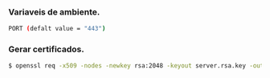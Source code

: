 ### Variaveis de ambiente.
```bash
PORT (defalt value = "443")
```
### Gerar certificados.
```bash
$ openssl req -x509 -nodes -newkey rsa:2048 -keyout server.rsa.key -out server.rsa.crt -days 3650
```